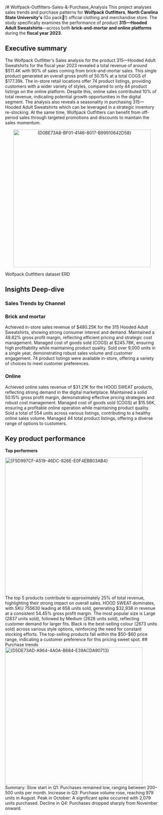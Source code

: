 /# Wolfpack-Outfitters-Sales-&-Purchase_Analysis
This project analyses sales trends and purchase patterns for **Wolfpack Outfitters**, **North Carolina State University's** (Go pack🐺!) official clothing and merchandise store. The study specifically examines the performance of product **315—Hooded Adult Sweatshirts**—across both **brick-and-mortar and online platforms** during the **fiscal year 2023**.

## Executive summary
The Wolfpack Outfitter's Sales analysis for the product 315—Hooded Adult Sweatshirts for the fiscal year 2023 revealed a total revenue of around $511.4K with 90% of sales coming from brick-and-mortar sales. This single product generated an overall gross profit of 50.15%
at a total COGS of $177.39k. The in-store retail locations offer 74 product listings, providing customers with a wider variety of styles, compared to only 44 product listings on the online platform. Despite this, online sales contributed 10% of total revenue, indicating potential growth opportunities in the digital segment. The analysis also reveals a seasonality in purchasing 315—Hooded Adult Sweatshirts which can be leveraged in a strategic inventory re-stocking. At the same time, Wolfpack Outfitters can benefit from off-period sales through targeted promotions and discounts to maintain the sales momentum.

<div align="center">
    <img width="450"  alt="{D0BE73A8-BF01-4146-8017-B99910642D58}" src="https://github.com/user-attachments/assets/3a6c87b4-7751-43e5-ad38-b0cd27d69176" />
</div>

Wolfpack Outfitters dataset ERD

## Insights Deep-dive 
### Sales Trends by Channel
### Brick and mortar 
Achieved in-store sales revenue of $480.25K for the 315 Hooded Adult Sweatshirts, showing strong consumer interest and demand.
Maintained a 48.82% gross profit margin, reflecting efficient pricing and strategic cost management.
Managed cost of goods sold (COGS) at $245.78K, ensuring high profitability while maintaining product quality.
Sold over 9,000 units in a single year, demonstrating robust sales volume and customer engagement.
74 product listings were available in-store, offering a variety of choices to meet customer preferences.

### Online 
Achieved online sales revenue of $31.21K for the HOOD SWEAT products, reflecting strong demand in the digital marketplace.
Maintained a solid 50.15% gross profit margin, demonstrating effective pricing strategies and robust cost management.
Managed cost of goods sold (COGS) at $15.56K, ensuring a profitable online operation while maintaining product quality.
Sold a total of 554 units across various listings, contributing to a healthy online sales volume.
Managed 44 total product listings, offering a diverse range of options to customers.

## Key product performance
**Top performers**
<div align="left">
<img width="450" alt="{F5D997CF-A519-46DC-826E-E0F4EBB03AB4}" src="https://github.com/user-attachments/assets/d25ba285-1085-46a2-a846-013cfbb0b8f3" />
</div>
The top 5 products contribute to approximately 25% of total revenue, highlighting their strong impact on overall sales.
HOOD SWEAT dominates, with SKU 755630 leading at 658 units sold, generating $32,938 in revenue at a consistent 54.45% gross profit margin.
The most popular size is Large (2837 units sold), followed by Medium (2628 units sold), reflecting customer demand for larger fits.
Black is the best-selling colour (2673 units sold) across various style options, reinforcing the need for constant stocking efforts.
The top-selling products fall within the $50–$60 price range, indicating a customer preference for this pricing sweet spot.
## Purchase trends
<div align="left">
<img width="450" alt="{D5DE73AD-A964-4A0A-B684-E39ACDA90713}" src="https://github.com/user-attachments/assets/cb849c46-25db-4ffc-bb21-fc882e8e314f" />
</div>
Summary:
Slow start in Q1: Purchases remained low, ranging between 200–500 units per month.
Increase in Q3: Purchase volume rose, reaching 979 units in August.
Peak in October: A significant spike occurred with 2,079 units purchased.
Decline in Q4: Purchases dropped sharply from November onward.


